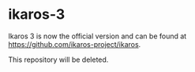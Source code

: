 # ikaros-3

Ikaros 3 is now the official version and can be found  at https://github.com/ikaros-project/ikaros.

This repository will be deleted.


